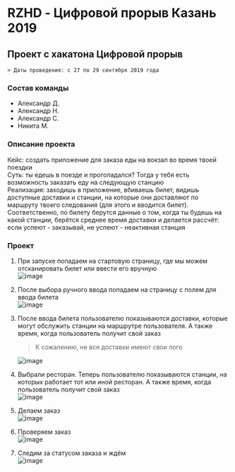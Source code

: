 # RZHD - Цифровой прорыв Казань 2019  

## Проект с хакатона Цифровой прорыв  
    > Даты проведения: с 27 по 29 сентября 2019 года

### Состав команды  
- Александр Д.
- Александр Н.
- Александр С.
- Никита М.

### Описание проекта  

Кейс: создать приложение для заказа еды на вокзал во время твоей поездки  
Суть: ты едешь в поезде и проголадался? Тогда у тебя есть возможность заказать еду на следующую станцию  
Реализация: заходишь в приложение, вбиваешь билет, видишь доступные доставки и станции, на которые они доставляют по маршруту твоего следования (для этого и вводится билет). Соответственно, по билету берутся данные о том, когда ты будешь на какой станции, берётся среднее время доставки и делается рассчёт: если успеют - заказывай, не успеют - неактивная станция  

### Проект
1. При запуске попадаем на стартовую страницу, где мы можем отсканировать билет или ввести его вручную  
    ![image](./images/start.png)
2. После выбора ручного ввода попадаем на страницу с полем для ввода билета  
    ![image](./images/ticket.png)
3. После ввода билета пользователю показываются доставки, которые могут обслужить станции на маршрутре пользователя. А также время, когда пользователь получит свой заказ 
    > К сожалению, не все доставки имеют свои лого  

    ![image](./images/restaurants.png)
4. Выбрали ресторан. Теперь пользователю показываются станции, на которых работает тот или иной ресторан. А также время, когда пользователь получит свой заказ  
    ![image](./images/kfc.png)
5. Делаем заказ  
    ![image](./images/make_order.png)
6. Проверяем заказ  
    ![image](./images/check_order.png)
7. Следим за статусом заказа и ждём  
    ![image](./images/order_status.png)